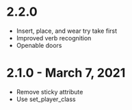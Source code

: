 # 2.2.0
- Insert, place, and wear try take first
- Improved verb recognition
- Openable doors

# 2.1.0 - March 7, 2021
- Remove sticky attribute
- Use set_player_class
